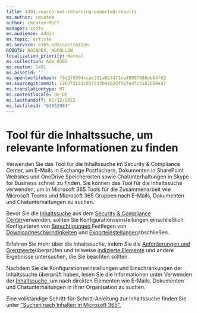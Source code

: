 ```yaml
---
title: 1491-search-not-returning-expected-results
ms.author: cmcatee
author: cmcatee-MSFT
manager: scotv
ms.audience: Admin
ms.topic: article
ms.service: o365-administration
ROBOTS: NOINDEX, NOFOLLOW
localization_priority: Normal
ms.collection: Adm_O365
ms.custom: 1491
ms.assetid: ''
ms.openlocfilehash: f9a2f9304ccac311a824471ca49957988eb64f62
ms.sourcegitcommit: c26373c21c837937b41026f56fedfc51b7b80ea7
ms.translationtype: MT
ms.contentlocale: de-DE
ms.lasthandoff: 01/12/2022
ms.locfileid: "61952984"
---
```

# <a name="content-search-tool-to-find-relevant-info"></a>Tool für die Inhaltssuche, um relevante Informationen zu finden

Verwenden Sie das Tool für die Inhaltssuche im Security & Compliance Center, um E-Mails in Exchange Postfächern, Dokumenten in SharePoint Websites und OneDrive Speicherorten sowie Chatunterhaltungen in Skype for Business schnell zu finden. Sie können das Tool für die Inhaltssuche verwenden, um in Microsoft 365 Tools für die Zusammenarbeit wie Microsoft Teams und Microsoft 365 Gruppen nach E-Mails, Dokumenten und Chatunterhaltungen zu suchen.


Bevor Sie die [Inhaltssuche](https://sip.protection.office.com/contentsearchbeta?ContentOnly=1) aus dem [Security & Compliance Center](https://sip.protection.office.com/homepage)verwenden, sollten Sie Konfigurationseinstellungen einschließlich Konfigurieren von [Berechtigungen,](https://docs.microsoft.com/microsoft-365/compliance/permissions-filtering-for-content-search)Festlegen von [Downloadgeschwindigkeiten](https://docs.microsoft.com/microsoft-365/compliance/increase-download-speeds-when-exporting-ediscovery-results) und [Exporteinstellungen](https://docs.microsoft.com/microsoft-365/compliance/disable-reports-when-you-export-content-search-results)abschließen.

Erfahren Sie mehr über die Inhaltssuche, indem Sie die [Anforderungen und Grenzwerte](https://docs.microsoft.com/microsoft-365/compliance/limits-for-content-search)überprüfen und teilweise [indizierte Elemente](https://docs.microsoft.com/microsoft-365/compliance/investigating-partially-indexed-items-in-ediscovery) und andere Ergebnisse untersuchen, die Sie beachten sollten.

Nachdem Sie die Konfigurationseinstellungen und Einschränkungen der Inhaltssuche überprüft haben, lesen Sie die Informationen unter Verwenden der [Inhaltssuche, </a> um nach direkten Elementen wie E-Mails, Dokumenten und Chatunterhaltungen in Ihrer Organisation zu suchen.](https://docs.microsoft.com/microsoft-365/compliance/content-search)

Eine vollständige Schritt-für-Schritt-Anleitung zur Inhaltssuche finden Sie unter ["Suchen nach Inhalten in Microsoft 365".](https://docs.microsoft.com/microsoft-365/compliance/search-for-content)
